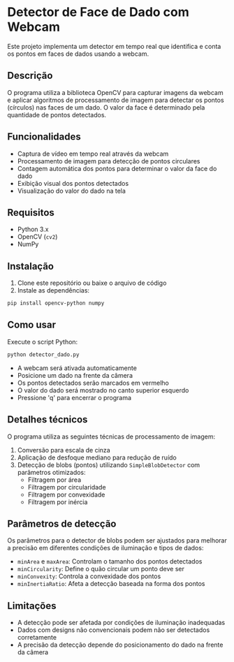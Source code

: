 # Detector de Face de Dado com Webcam

Este projeto implementa um detector em tempo real que identifica e conta os pontos em faces de dados usando a webcam.

## Descrição

O programa utiliza a biblioteca OpenCV para capturar imagens da webcam e aplicar algoritmos de processamento de imagem para detectar os pontos (círculos) nas faces de um dado. O valor da face é determinado pela quantidade de pontos detectados.

## Funcionalidades

- Captura de vídeo em tempo real através da webcam
- Processamento de imagem para detecção de pontos circulares
- Contagem automática dos pontos para determinar o valor da face do dado
- Exibição visual dos pontos detectados
- Visualização do valor do dado na tela

## Requisitos

- Python 3.x
- OpenCV (`cv2`)
- NumPy

## Instalação

1. Clone este repositório ou baixe o arquivo de código
2. Instale as dependências:

```bash
pip install opencv-python numpy
```

## Como usar

Execute o script Python:

```bash
python detector_dado.py
```

- A webcam será ativada automaticamente
- Posicione um dado na frente da câmera
- Os pontos detectados serão marcados em vermelho
- O valor do dado será mostrado no canto superior esquerdo
- Pressione 'q' para encerrar o programa

## Detalhes técnicos

O programa utiliza as seguintes técnicas de processamento de imagem:

1. Conversão para escala de cinza
2. Aplicação de desfoque mediano para redução de ruído
3. Detecção de blobs (pontos) utilizando `SimpleBlobDetector` com parâmetros otimizados:
   - Filtragem por área
   - Filtragem por circularidade
   - Filtragem por convexidade
   - Filtragem por inércia

## Parâmetros de detecção

Os parâmetros para o detector de blobs podem ser ajustados para melhorar a precisão em diferentes condições de iluminação e tipos de dados:

- `minArea` e `maxArea`: Controlam o tamanho dos pontos detectados
- `minCircularity`: Define o quão circular um ponto deve ser
- `minConvexity`: Controla a convexidade dos pontos
- `minInertiaRatio`: Afeta a detecção baseada na forma dos pontos

## Limitações

- A detecção pode ser afetada por condições de iluminação inadequadas
- Dados com designs não convencionais podem não ser detectados corretamente
- A precisão da detecção depende do posicionamento do dado na frente da câmera
